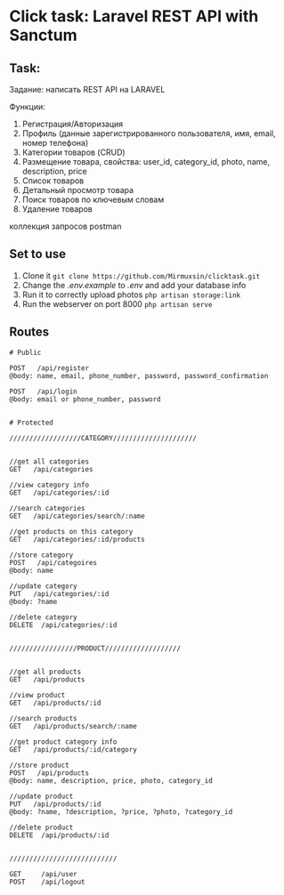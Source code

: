 # Click task: Laravel REST API with Sanctum

## Task:
Задание: написать REST API на LARAVEL

Функции:

1. Регистрация/Авторизация
2. Профиль (данные зарегистрированного пользователя, имя, email, номер телефона)
3. Категории товаров (CRUD)
3. Размещение товара, свойства: user_id, category_id, photo, name, description, price
4. Список товаров
5. Детальный просмотр товара
6. Поиск товаров по ключевым словам
7. Удаление товаров

коллекция запросов postman

## Set to use

1. Clone it ```git clone https://github.com/Mirmuxsin/clicktask.git```
2. Change the *.env.example* to *.env* and add your database info
3. Run it to correctly upload photos ```php artisan storage:link```
4. Run the webserver on port 8000
```php artisan serve```

## Routes

```
# Public

POST   /api/register
@body: name, email, phone_number, password, password_confirmation

POST   /api/login
@body: email or phone_number, password


# Protected

//////////////////CATEGORY/////////////////////


//get all categories
GET   /api/categories

//view category info
GET   /api/categories/:id

//search categories
GET   /api/categories/search/:name

//get products on this category
GET   /api/categories/:id/products

//store category
POST   /api/categoires
@body: name

//update category
PUT   /api/categories/:id
@body: ?name

//delete category
DELETE  /api/categories/:id


/////////////////PRODUCT///////////////////


//get all products
GET   /api/products

//view product
GET   /api/products/:id

//search products
GET   /api/products/search/:name

//get product category info
GET   /api/products/:id/category

//store product
POST   /api/products
@body: name, description, price, photo, category_id

//update product
PUT   /api/products/:id
@body: ?name, ?description, ?price, ?photo, ?category_id

//delete product
DELETE  /api/products/:id


///////////////////////////

GET     /api/user
POST    /api/logout
```

